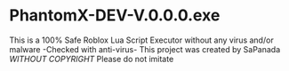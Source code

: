 # PhantomX-DEV-V.0.0.0.exe 
This is a 100% Safe Roblox Lua Script Executor without any virus and/or malware -Checked with anti-virus- This project was created by SaPanada *WITHOUT COPYRIGHT* Please do not imitate 
